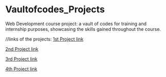 # Vaultofcodes_Projects
Web Development course project: a vault of codes for training and internship purposes, showcasing the skills gained throughout the course.

//links of the projects:
 [1st Project link](https://manas-project-portfolio.netlify.app/)

 [2nd Project link](https://internship-web.netlify.app/)

 [3rd Project link](https://user-formcode.netlify.app/)

 [4th Project link](https://todo-vaultofcodes.netlify.app/)
